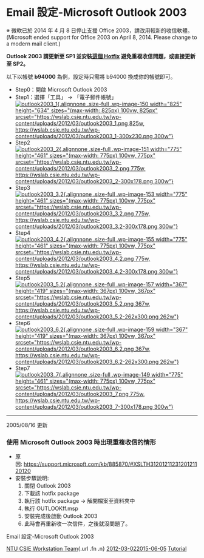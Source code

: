 # Email 設定-Microsoft Outlook 2003

※ 微軟已於 2014 年 4 月 8 日停止支援 Office 2003，請改用較新的收信軟體。
(Microsoft ended support for Office 2003 on April 8, 2014. Please change
to a modern mail client.)

**Outlook 2003 請更新至 SP1 並安裝[這個
Hotfix](#hotfix) 避免重複收信問題，或直接更新至 SP2。**

以下以帳號 **b94000** 為例，設定時只需將 b94000 換成你的帳號即可。  
<span id="more-148"></span>

-   Step0：開啟 Microsoft Outlook 2003
-   Step1：選擇「工具」 → 「電子郵件帳號」  
    [![](https://wslab.csie.ntu.edu.tw/wp-content/uploads/2012/03/outlook2003_1.png "outlook2003_1"){.alignnone
    .size-full .wp-image-150 width="825" height="634"
    sizes="(max-width: 825px) 100vw, 825px"
    srcset="https://wslab.csie.ntu.edu.tw/wp-content/uploads/2012/03/outlook2003_1.png 825w, https://wslab.csie.ntu.edu.tw/wp-content/uploads/2012/03/outlook2003_1-300x230.png 300w"}](https://wslab.csie.ntu.edu.tw/wp-content/uploads/2012/03/outlook2003_1.png)
-   Step2  
    [![](https://wslab.csie.ntu.edu.tw/wp-content/uploads/2012/03/outlook2003_2.png "outlook2003_2"){.alignnone
    .size-full .wp-image-151 width="775" height="461"
    sizes="(max-width: 775px) 100vw, 775px"
    srcset="https://wslab.csie.ntu.edu.tw/wp-content/uploads/2012/03/outlook2003_2.png 775w, https://wslab.csie.ntu.edu.tw/wp-content/uploads/2012/03/outlook2003_2-300x178.png 300w"}](https://wslab.csie.ntu.edu.tw/wp-content/uploads/2012/03/outlook2003_2.png)
-   Step3  
    [![](https://wslab.csie.ntu.edu.tw/wp-content/uploads/2012/03/outlook2003_3.2.png "outlook2003_3.2"){.alignnone
    .size-full .wp-image-153 width="775" height="461"
    sizes="(max-width: 775px) 100vw, 775px"
    srcset="https://wslab.csie.ntu.edu.tw/wp-content/uploads/2012/03/outlook2003_3.2.png 775w, https://wslab.csie.ntu.edu.tw/wp-content/uploads/2012/03/outlook2003_3.2-300x178.png 300w"}  
    ](https://wslab.csie.ntu.edu.tw/wp-content/uploads/2012/03/outlook2003_3.2.png)
-   Step4  
    [![](https://wslab.csie.ntu.edu.tw/wp-content/uploads/2012/03/outlook2003_4.2.png "outlook2003_4.2"){.alignnone
    .size-full .wp-image-155 width="775" height="461"
    sizes="(max-width: 775px) 100vw, 775px"
    srcset="https://wslab.csie.ntu.edu.tw/wp-content/uploads/2012/03/outlook2003_4.2.png 775w, https://wslab.csie.ntu.edu.tw/wp-content/uploads/2012/03/outlook2003_4.2-300x178.png 300w"}](https://wslab.csie.ntu.edu.tw/wp-content/uploads/2012/03/outlook2003_4.2.png)
-   Step5  
    [![](https://wslab.csie.ntu.edu.tw/wp-content/uploads/2012/03/outlook2003_5.2.png "outlook2003_5.2"){.alignnone
    .size-full .wp-image-157 width="367" height="419"
    sizes="(max-width: 367px) 100vw, 367px"
    srcset="https://wslab.csie.ntu.edu.tw/wp-content/uploads/2012/03/outlook2003_5.2.png 367w, https://wslab.csie.ntu.edu.tw/wp-content/uploads/2012/03/outlook2003_5.2-262x300.png 262w"}](https://wslab.csie.ntu.edu.tw/wp-content/uploads/2012/03/outlook2003_5.2.png)
-   Step6  
    [![](https://wslab.csie.ntu.edu.tw/wp-content/uploads/2012/03/outlook2003_6.2.png "outlook2003_6.2"){.alignnone
    .size-full .wp-image-159 width="367" height="419"
    sizes="(max-width: 367px) 100vw, 367px"
    srcset="https://wslab.csie.ntu.edu.tw/wp-content/uploads/2012/03/outlook2003_6.2.png 367w, https://wslab.csie.ntu.edu.tw/wp-content/uploads/2012/03/outlook2003_6.2-262x300.png 262w"}](https://wslab.csie.ntu.edu.tw/wp-content/uploads/2012/03/outlook2003_6.2.png)
-   Step7  
    [![](https://wslab.csie.ntu.edu.tw/wp-content/uploads/2012/03/outlook2003_7.png "outlook2003_7"){.alignnone
    .size-full .wp-image-149 width="775" height="461"
    sizes="(max-width: 775px) 100vw, 775px"
    srcset="https://wslab.csie.ntu.edu.tw/wp-content/uploads/2012/03/outlook2003_7.png 775w, https://wslab.csie.ntu.edu.tw/wp-content/uploads/2012/03/outlook2003_7-300x178.png 300w"}](https://wslab.csie.ntu.edu.tw/wp-content/uploads/2012/03/outlook2003_7.png)

------------------------------------------------------------------------

2005/08/16 更新

### 使用 Microsoft Outlook 2003 時出現重複收信的情形

-   原因: <https://support.microsoft.com/kb/885870/#XSLTH3120121123120121120120>
-   安裝步驟說明:
    1.  關閉 Outlook 2003
    2.  下載該 hotfix package
    3.  執行該 hotfix package → 解開檔案至資料夾中
    4.  執行 OUTLOOKff.msp
    5.  安裝完成後啟動 Outlook 2003
    6.  此時會再重新收一次信件，之後就沒問題了。

<span class="entry-title">Email 設定-Microsoft Outlook 2003</span>

<span class="by-author author vcard">[NTU CSIE Workstation
Team](https://wslab.csie.ntu.edu.tw/author/ta217/){.url .fn .n}</span>
<span
class="date">[2012-03-022015-06-05](https://wslab.csie.ntu.edu.tw/2012/03/mail-ms-outlook-2003/ "3:50 PM")</span>
<span
class="category">[Tutorial](https://wslab.csie.ntu.edu.tw/category/tutorial/)</span>
